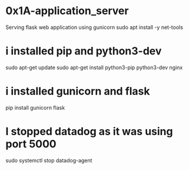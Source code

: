 # 0x1A-application_server
Serving flask web application using gunicorn
sudo apt install -y net-tools
# i installed pip and python3-dev
sudo apt-get update
sudo apt-get install python3-pip python3-dev nginx
# i installed gunicorn and flask
pip install gunicorn flask
# I stopped datadog as it was using port 5000
sudo systemctl stop datadog-agent

